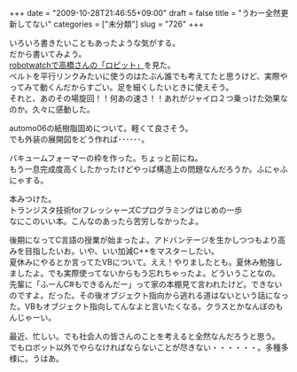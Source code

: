 +++
date = "2009-10-28T21:46:55+09:00"
draft = false
title = "うわー全然更新してない"
categories = ["未分類"]
slug = "726"
+++

<p>いろいろ書きたいこともあったような気がする。<br />だから書いてみよう。<br /><a href="http://robot.watch.impress.co.jp/docs/news/20091028_324780.html">robotwatchで高橋さんの「ロピット」</a>を見た。<br />ベルトを平行リンクみたいに使うのはたぶん誰でも考えてたと思うけど、実際やってみて動くんだからすごい。足を細くしたいときに使えそう。<br />それと、あのその場旋回！！何あの速さ！！あれがジャイロ２つ乗っけた効果なのか。久々に感動した。</p>

<p>automo06の紙樹脂固めについて。軽くて良さそう。<br />でも外装の展開図をどう作れば･･････。</p>

<p>バキュームフォーマーの枠を作った。ちょっと前にね。<br />もう一息完成度高くしたかったけどやっぱ構造上の問題なんだろうか。ふにゃふにゃする。</p>

<p>本みつけた。<br />トランジスタ技術forフレッシャーズCプログラミングはじめの一歩<br />なにこのいい本。こんなのあったら苦労しなかったよ。</p>

<p>後期になってC言語の授業が始まったよ。アドバンテージを生かしつつもより高みを目指したいお。いや、いい加減C++をマスターしたい。<br />夏休みにやるとか言ってたVBについて。ええ！やりましたとも。夏休み勉強しましたよ。でも実際使ってないからもう忘れちゃったよ。どういうことなの。<br />先輩に「ふーんC#もできるんだー」って家の本棚見て言われたけど。できないのですよ。だった。その後オブジェクト指向から逃れる道はないという話になった。VBもオブジェクト指向してんなよと言いたくなる。クラスとかなんぼのもんじゃーい。</p>

<p>最近、忙しい。でも社会人の皆さんのことを考えると全然なんだろうと思う。<br />でもロボット以外でやらなければならないことが尽きない・・・・・・。多種多様に。うはあ。</p>

